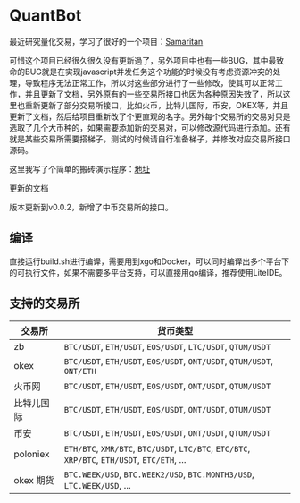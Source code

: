 # QuantBot

最近研究量化交易，学习了很好的一个项目：[Samaritan](https://github.com/miaolz123/samaritan)

可惜这个项目已经很久很久没有更新過了，另外项目中也有一些BUG，其中最致命的BUG就是在实现javascript并发任务这个功能的时候没有考虑资源冲突的处理，导致程序无法正常工作，所以对这些部分进行了一些修改，使其可以正常工作，并且更新了文档，另外原有的一些交易所接口也因为各种原因失效了，所以这里也重新更新了部分交易所接口，比如火币，比特儿国际，币安，OKEX等，并且更新了文档，然后给项目重新改了个更直观的名字。另外每个交易所的交易对只是选取了几个大币种的，如果需要添加新的交易对，可以修改源代码进行添加。还有就是某些交易所需要搭梯子，测试的时候请自行准备梯子，并修改对应交易所接口源码。

这里我写了个简单的搬砖演示程序：[地址](https://github.com/phonegapX/trader-sample)

[更新的文档](http://www.quartbot.org/#/)

版本更新到v0.0.2，新增了中币交易所的接口。

## 编译

直接运行build.sh进行编译，需要用到xgo和Docker，可以同时编译出多个平台下的可执行文件，如果不需要多平台支持，可以直接用go编译，推荐使用LiteIDE。

## 支持的交易所

| 交易所 | 货币类型 |
| -------- | ----- |
| zb | `BTC/USDT`, `ETH/USDT`, `EOS/USDT`, `LTC/USDT`, `QTUM/USDT` |
| okex | `BTC/USDT`, `ETH/USDT`, `EOS/USDT`, `ONT/USDT`, `QTUM/USDT`, `ONT/ETH` |
| 火币网 | `BTC/USDT`, `ETH/USDT`, `EOS/USDT`, `ONT/USDT`, `QTUM/USDT` |
| 比特儿国际 | `BTC/USDT`, `ETH/USDT`, `EOS/USDT`, `ONT/USDT`, `QTUM/USDT` |
| 币安 | `BTC/USDT`, `ETH/USDT`, `EOS/USDT`, `ONT/USDT`, `QTUM/USDT` |
| poloniex | `ETH/BTC`, `XMR/BTC`, `BTC/USDT`, `LTC/BTC`, `ETC/BTC`, `XRP/BTC`, `ETH/USDT`, `ETC/ETH`, ... |
| okex 期货 | `BTC.WEEK/USD`, `BTC.WEEK2/USD`, `BTC.MONTH3/USD`, `LTC.WEEK/USD`, ... |